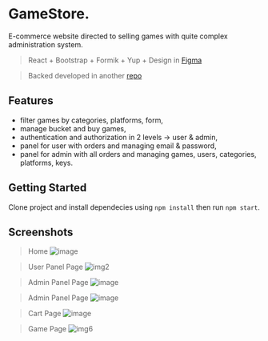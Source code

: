 # GameStore.
E-commerce website directed to selling games with quite complex administration system.

> React + Bootstrap + Formik + Yup + Design in [Figma](https://www.figma.com/file/KfGp9R4EPAuza4mP0AGZw0/AGH-DB-project%3A-Shop-with-games?node-id=6%3A567)

> Backed developed in another [repo](https://github.com/Matt444/GameStore--backend)

## Features
- filter games by categories, platforms, form,
- manage bucket and buy games,
- authentication and authorization in 2 levels -> user & admin,
- panel for user with  orders and managing email & password,
- panel for admin with all orders and managing games, users, categories, platforms, keys.

## Getting Started

Clone project and install dependecies using `npm install` then run `npm start`.

## Screenshots
> Home
![image](https://user-images.githubusercontent.com/64275057/111546638-4518a380-8778-11eb-901b-db8a95ea12fa.png)

> User Panel Page
![img2](https://github.com/Matt444/store-frontend/blob/master/screenshots/2.png)

> Admin Panel Page
![image](https://user-images.githubusercontent.com/64275057/111547909-29ae9800-877a-11eb-820b-1d076eb344d1.png)

> Admin Panel Page
![image](https://user-images.githubusercontent.com/64275057/111547177-0e8f5880-8779-11eb-948f-dba1da68ece1.png)

> Cart Page
![image](https://user-images.githubusercontent.com/64275057/111546933-b35d6600-8778-11eb-9432-79937ba6d3c9.png)

> Game Page
![img6](https://github.com/Matt444/store-frontend/blob/master/screenshots/6.png)
